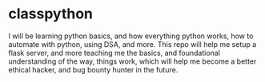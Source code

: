 # classpython

I will be learning python basics, and how everything python works, how to automate with python, using DSA, and more. This repo will help me setup a flask server, and more teaching me the basics, and foundational understanding of the way, things work, which will help me become a better ethical hacker, and bug bounty hunter in the future.
